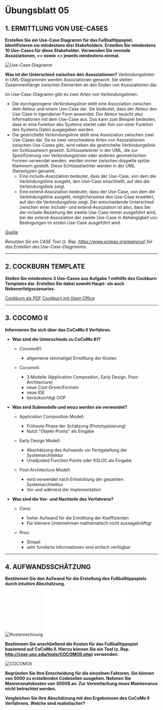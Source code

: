 # Übungsblatt 05
## 1. ERMITTLUNG VON USE-CASES
**Erstellen Sie ein Use-Case Diagramm für das Fußballtippspiel. Identifizieren sie mindestens drei Stakeholders. Erstellen Sie mindestens 10 Use-Cases für diese Stakeholder. Verwenden Sie normale Assoziationen, <<extends>> sowie <<includes>> jeweils mindestens einmal.**

![Use-Case-Diagramm](UseCase.jpeg)

**Was ist der Unterschied zwischen den Assoziationen?**
Verbindungslinien in UML-Diagrammen werden Assoziationen genannt. Sie stellen Zusammenhänge zwischen Elementen an den Enden von Assoziationen dar.

Im Use-Case-Diagramm gibt es zwei Arten von Verbindungslinien:
* Die durchgezogene Verbindungslinie stellt eine Assoziation zwischen dem Akteur und einem Use-Case dar. Sie bedeutet, dass der Akteur den Use-Case in irgendeiner Form anwendet. Der Akteur tauscht also Informationen mit dem Use-Case aus. Das kann zum Beispiel bedeuten, dass er eine Funktion des Systems startet oder ihm von einer Funktion des Systems Daten ausgegeben werden.
* Die gestrichelte Verbindungslinie stellt eine Assoziation zwischen zwei Use-Cases dar. Da es zwei verschiedene Arten von Assoziationen zwischen Use-Cases gibt, wird neben die gestrichelte Verbindungslinie ein Schlüsselwort gesetzt. Schlüsselwörter in der UML, die zur Spezifizierung von Verbindungslinien oder anderen geometrischen Formen verwendet werden, werden immer zwischen doppelte spitze Klammern gestellt. Diese Schlüsselwörter werden in der UML Stereotypen genannt.
  * Eine include-Assoziation bedeutet, dass der Use-Case, von dem die Verbindungslinie ausgeht, den Use-Case einschließt, auf den die Verbindungslinie zeigt.
  * Eine extend-Assoziation bedeutet, dass der Use-Case, von dem die Verbindungslinie ausgeht, möglicherweise den Use-Case erweitert, auf den die Verbindungslinie zeigt. Der entscheidende Unterschied zwischen einer include- und extend-Assoziation ist also, dass bei der include-Beziehung der zweite Use-Case immer ausgeführt wird, bei der extend-Assoziation der zweite Use-Case in Abhängigkeit von Bedingungen im ersten Use-Case ausgeführt wird.

[Quelle](http://www.highscore.de/uml/usecasediagramm.html)


*Benutzen Sie ein CASE Tool (z. Bsp. https://www.eclipse.org/papyrus) für das Erstellen des Use-Case-Diagramms.*

---
## 2. COCKBURN TEMPLATE
**Stellen Sie mindestens 3 Use-Cases aus Aufgabe 1 mithilfe des Cockburn Templates dar. Erstellen Sie dabei sowohl Haupt- als auch Nebenerfolgsszenarios.**

[Cockburn als PDF](Cockburn.pdf)
[Cockburn mit Open Office](Cockburn.ods)

---
## 3. COCOMO II
**Informieren Sie sich über das CoCoMo II Verfahren.**
* **Was sind die Unterschiede zu CoCoMo 81?**

  * Cocomo81:
    *  allgemeine (einmalige) Ermittlung der Kosten

  * CocomoII:

    *  3 Modelle (Application Composition, Early Design, Post-Architecture)
    *  neue Cost-Driver/Formeln
    *  neue IDE
    *  berücksichtigt OOP


* **Was sind Submodelle und wozu werden sie verwendet?**

  * Application Composition Modell:

    *  Früheste Phase der Schätzung (Prototypisierung)
    *  Nutzt "Objekt-Points" als Eingabe

  * Early Design Modell:

    *  Abschätzung des Aufwands vor Fertigstellung der Systemarchitektur
    *  Unadjusted Function Points oder KSLOC als Eingabe

  * Post-Architecture Modell:

    *  wird verwendet nach Entwicklung der gesamten Systemarchitektur
    *  Vor und während der Implementation

* **Was sind die Vor- und Nachteile des Verfahrens?**

  * Cons:

    *  hoher Aufwand für die Ermittlung der Koeffizienten
    *  Für kleinere Unternehmen mathematisch nicht aussagekräftigt

  * Pros:

    *  Simpel
    *  sehr fundierte Informationen sind einfach verfügbar

---
## 4. AUFWANDSSCHÄTZUNG
**Bestimmen Sie den Aufwand für die Erstellung des Fußballtippspiels durch intuitive Abschätzung.**

![Kostenrechnung](Kostenrechnung.jpg)
![Kostenrechnung](Projektplan.pdf)

**Bestimmen Sie anschließend die Kosten für das Fußballtippspiel basierend auf CoCoMo II. Hierzu können Sie ein Tool (z. Bsp. http://csse.usc.edu/tools/COCOMOII.php) verwenden.**

![COCOMOII](COCOMO.jpg)

**Begründen Sie Ihre Entscheidung für die einzelnen Faktoren. Sie können von 5000 zu erstellenden Codezeilen ausgehen. Nehmen Sie Mannmonatskosten von 3000$ an. Zur Vereinfachung muss Maintenance nicht betrachtet werden.**

**Vergleichen Sie Ihre Abschätzung mit den Ergebnissen des CoCoMo II Verfahrens. Welche sind realistischer?**
